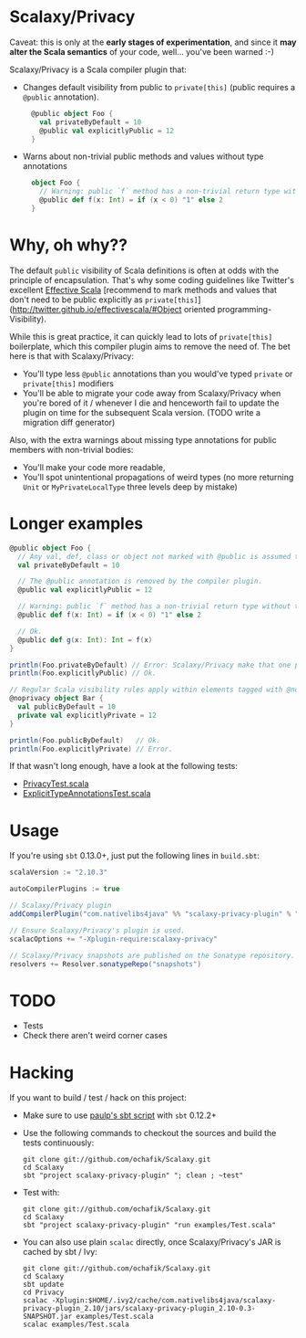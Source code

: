# Scalaxy/Privacy

Caveat: this is only at the **early stages of experimentation**, and since it **may alter the Scala semantics** of your code, well... you've been warned :-)

Scalaxy/Privacy is a Scala compiler plugin that:
* Changes default visibility from public to `private[this]` (public requires a `@public` annotation).

  ```scala
    @public object Foo {
      val privateByDefault = 10
      @public val explicitlyPublic = 12
    }
  ```
* Warns about non-trivial public methods and values without type annotations

  ```scala
    object Foo {
      // Warning: public `f` method has a non-trivial return type without type annotation.
      @public def f(x: Int) = if (x < 0) "1" else 2
    }
  ```

# Why, oh why??

The default `public` visibility of Scala definitions is often at odds with the principle of encapsulation.
That's why some coding guidelines like Twitter's excellent [Effective Scala](http://twitter.github.io/effectivescala/) [recommend to mark methods and values that don't need to be public explicitly as `private[this]`](http://twitter.github.io/effectivescala/#Object oriented programming-Visibility).

While this is great practice, it can quickly lead to lots of `private[this]` boilerplate, which this compiler plugin aims to remove the need of. The bet here is that with Scalaxy/Privacy:
* You'll type less `@public` annotations than you would've typed `private` or `private[this]` modifiers
* You'll be able to migrate your code away from Scalaxy/Privacy when you're bored of it / whenever I die and henceworth fail to update the plugin on time for the subsequent Scala version.
  (TODO write a migration diff generator)

Also, with the extra warnings about missing type annotations for public members with non-trivial bodies:
* You'll make your code more readable,
* You'll spot unintentional propagations of weird types (no more returning `Unit` or `MyPrivateLocalType` three levels deep by mistake)

# Longer examples

```scala
@public object Foo {
  // Any val, def, class or object not marked with @public is assumed to be private[this].
  val privateByDefault = 10

  // The @public annotation is removed by the compiler plugin.
  @public val explicitlyPublic = 12

  // Warning: public `f` method has a non-trivial return type without type annotation.
  @public def f(x: Int) = if (x < 0) "1" else 2

  // Ok.
  @public def g(x: Int): Int = f(x)
}

println(Foo.privateByDefault) // Error: Scalaxy/Privacy make that one private[this].
println(Foo.explicitlyPublic) // Ok.

// Regular Scala visibility rules apply within elements tagged with @noprivacy
@noprivacy object Bar {
  val publicByDefault = 10
  private val explicitlyPrivate = 12
}

println(Foo.publicByDefault)   // Ok.
println(Foo.explicitlyPrivate) // Error.
```

If that wasn't long enough, have a look at the following tests:
* [PrivacyTest.scala](https://github.com/ochafik/Scalaxy/blob/master/Privacy/Plugin/src/test/scala/scalaxy/PrivacyTest.scala)
* [ExplicitTypeAnnotationsTest.scala](https://github.com/ochafik/Scalaxy/blob/master/Privacy/Plugin/src/test/scala/scalaxy/ExplicitTypeAnnotationsTest.scala)

# Usage

If you're using `sbt` 0.13.0+, just put the following lines in `build.sbt`:
```scala
scalaVersion := "2.10.3"

autoCompilerPlugins := true

// Scalaxy/Privacy plugin
addCompilerPlugin("com.nativelibs4java" %% "scalaxy-privacy-plugin" % "0.3-SNAPSHOT")

// Ensure Scalaxy/Privacy's plugin is used.
scalacOptions += "-Xplugin-require:scalaxy-privacy"

// Scalaxy/Privacy snapshots are published on the Sonatype repository.
resolvers += Resolver.sonatypeRepo("snapshots")
```

# TODO

- Tests
- Check there aren't weird corner cases

# Hacking

If you want to build / test / hack on this project:
- Make sure to use [paulp's sbt script](https://github.com/paulp/sbt-extras) with `sbt` 0.12.2+
- Use the following commands to checkout the sources and build the tests continuously:

    ```
    git clone git://github.com/ochafik/Scalaxy.git
    cd Scalaxy
    sbt "project scalaxy-privacy-plugin" "; clean ; ~test"
    ```
- Test with:

  ```
  git clone git://github.com/ochafik/Scalaxy.git
  cd Scalaxy
  sbt "project scalaxy-privacy-plugin" "run examples/Test.scala"
  ```

- You can also use plain `scalac` directly, once Scalaxy/Privacy's JAR is cached by sbt / Ivy:

  ```
  git clone git://github.com/ochafik/Scalaxy.git
  cd Scalaxy
  sbt update
  cd Privacy
  scalac -Xplugin:$HOME/.ivy2/cache/com.nativelibs4java/scalaxy-privacy-plugin_2.10/jars/scalaxy-privacy-plugin_2.10-0.3-SNAPSHOT.jar examples/Test.scala
  scalac examples/Test.scala
  ```
